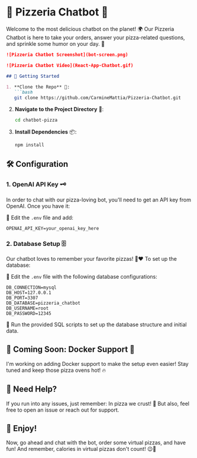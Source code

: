 # 🍕 Pizzeria Chatbot 🤖

Welcome to the most delicious chatbot on the planet! 🌍 Our Pizzeria Chatbot is here to take your orders, answer your pizza-related questions, and sprinkle some humor on your day. 🎉
```markdown
![Pizzeria Chatbot Screenshot](bot-screen.png)

![Pizzeria Chatbot Video](React-App-Chatbot.gif)

## 🚀 Getting Started

1. **Clone the Repo** 📂:
   ```bash
   git clone https://github.com/CarmineMattia/Pizzeria-Chatbot.git
   ```

2. **Navigate to the Project Directory** 🚶:
   ```bash
   cd chatbot-pizza
   ```

3. **Install Dependencies** 📦:
   ```bash
   npm install
   ```

## 🛠 Configuration

### 1. OpenAI API Key 🗝️

In order to chat with our pizza-loving bot, you'll need to get an API key from OpenAI. Once you have it:

📝 Edit the `.env` file and add:
```
OPENAI_API_KEY=your_openai_key_here
```

### 2. Database Setup 🗄️

Our chatbot loves to remember your favorite pizzas! 🍕❤️ To set up the database:

📝 Edit the `.env` file with the following database configurations:
```
DB_CONNECTION=mysql
DB_HOST=127.0.0.1
DB_PORT=3307
DB_DATABASE=pizzeria_chatbot
DB_USERNAME=root
DB_PASSWORD=12345
```

🔧 Run the provided SQL scripts to set up the database structure and initial data.

## 🚧 Coming Soon: Docker Support 🐳

I'm working on adding Docker support to make the setup even easier! Stay tuned and keep those pizza ovens hot! 🔥

## 🤔 Need Help?

If you run into any issues, just remember: In pizza we crust! 🍕 But also, feel free to open an issue or reach out for support.

## 🎉 Enjoy!

Now, go ahead and chat with the bot, order some virtual pizzas, and have fun! And remember, calories in virtual pizzas don't count! 😉🍕
```
